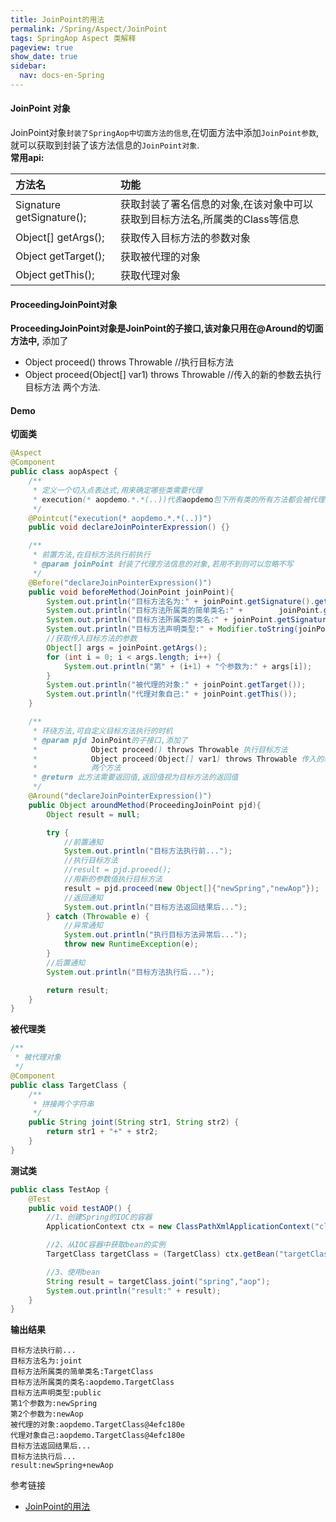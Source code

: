 ```yaml
---
title: JoinPoint的用法
permalink: /Spring/Aspect/JoinPoint
tags: SpringAop Aspect 类解释
pageview: true
show_date: true
sidebar:
  nav: docs-en-Spring
---
```

#### JoinPoint 对象
JoinPoint对象`封装了SpringAop中切面方法的信息`,在切面方法中添加`JoinPoint参数`,就可以获取到封装了该方法信息的`JoinPoint对象`.   
**常用api:**    

| 方法名	| 功能 |
| :-----| :---- |
| Signature getSignature();	  |   获取封装了署名信息的对象,在该对象中可以获取到目标方法名,所属类的Class等信息 |
| Object[] getArgs();	  |   获取传入目标方法的参数对象 |
| Object getTarget();	  |   获取被代理的对象 |
| Object getThis();	  |   获取代理对象 |

#### ProceedingJoinPoint对象

**ProceedingJoinPoint对象是JoinPoint的子接口,该对象只用在@Around的切面方法中,**
添加了
- Object proceed() throws Throwable //执行目标方法
- Object proceed(Object[] var1) throws Throwable //传入的新的参数去执行目标方法
两个方法.

#### Demo

**切面类**
```java
@Aspect
@Component
public class aopAspect {
    /**
     * 定义一个切入点表达式,用来确定哪些类需要代理
     * execution(* aopdemo.*.*(..))代表aopdemo包下所有类的所有方法都会被代理
     */
    @Pointcut("execution(* aopdemo.*.*(..))")
    public void declareJoinPointerExpression() {}

    /**
     * 前置方法,在目标方法执行前执行
     * @param joinPoint 封装了代理方法信息的对象,若用不到则可以忽略不写
     */
    @Before("declareJoinPointerExpression()")
    public void beforeMethod(JoinPoint joinPoint){
        System.out.println("目标方法名为:" + joinPoint.getSignature().getName());
        System.out.println("目标方法所属类的简单类名:" +        joinPoint.getSignature().getDeclaringType().getSimpleName());
        System.out.println("目标方法所属类的类名:" + joinPoint.getSignature().getDeclaringTypeName());
        System.out.println("目标方法声明类型:" + Modifier.toString(joinPoint.getSignature().getModifiers()));
        //获取传入目标方法的参数
        Object[] args = joinPoint.getArgs();
        for (int i = 0; i < args.length; i++) {
            System.out.println("第" + (i+1) + "个参数为:" + args[i]);
        }
        System.out.println("被代理的对象:" + joinPoint.getTarget());
        System.out.println("代理对象自己:" + joinPoint.getThis());
    }

    /**
     * 环绕方法,可自定义目标方法执行的时机
     * @param pjd JoinPoint的子接口,添加了
     *            Object proceed() throws Throwable 执行目标方法
     *            Object proceed(Object[] var1) throws Throwable 传入的新的参数去执行目标方法
     *            两个方法
     * @return 此方法需要返回值,返回值视为目标方法的返回值
     */
    @Around("declareJoinPointerExpression()")
    public Object aroundMethod(ProceedingJoinPoint pjd){
        Object result = null;

        try {
            //前置通知
            System.out.println("目标方法执行前...");
            //执行目标方法
            //result = pjd.proeed();
            //用新的参数值执行目标方法
            result = pjd.proceed(new Object[]{"newSpring","newAop"});
            //返回通知
            System.out.println("目标方法返回结果后...");
        } catch (Throwable e) {
            //异常通知
            System.out.println("执行目标方法异常后...");
            throw new RuntimeException(e);
        }
        //后置通知
        System.out.println("目标方法执行后...");

        return result;
    }
}
```

**被代理类**
```java
/**
 * 被代理对象
 */
@Component
public class TargetClass {
    /**
     * 拼接两个字符串
     */
    public String joint(String str1, String str2) {
        return str1 + "+" + str2;
    }
}
```
**测试类**
```java
public class TestAop {
    @Test
    public void testAOP() {
        //1、创建Spring的IOC的容器
        ApplicationContext ctx = new ClassPathXmlApplicationContext("classpath:bean.xml");

        //2、从IOC容器中获取bean的实例
        TargetClass targetClass = (TargetClass) ctx.getBean("targetClass");

        //3、使用bean
        String result = targetClass.joint("spring","aop");
        System.out.println("result:" + result);
    }
}
```
**输出结果**
```
目标方法执行前...
目标方法名为:joint
目标方法所属类的简单类名:TargetClass
目标方法所属类的类名:aopdemo.TargetClass
目标方法声明类型:public
第1个参数为:newSpring
第2个参数为:newAop
被代理的对象:aopdemo.TargetClass@4efc180e
代理对象自己:aopdemo.TargetClass@4efc180e
目标方法返回结果后...
目标方法执行后...
result:newSpring+newAop
```


参考链接
- [JoinPoint的用法](https://blog.csdn.net/qq_15037231/article/details/80624064)
